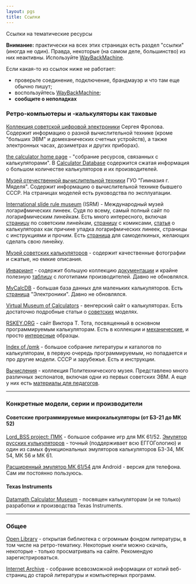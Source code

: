 ```yaml
---
layout: pgs
title: Ссылки
---
```

Ссылки на тематические ресурсы

**Внимание:** практически на всех этих страницах есть раздел "ссылки" (иногда не один). Правда, некоторые (на самом деле, большинство) из них неактивны. Используйте [WayBackMachine](http://web.archive.org/).

Если какая-то из ссылок ниже не работает:
- проверьте соединение, подключение, брандмауэр и что там еще обычно пишут;
- воспользуйтесь [WayBackMachine](http://web.archive.org/);
- **сообщите о неполадках**



### Ретро-компьютеры и -калькуляторы как таковые

[Коллекция советской цифровой электроники](http://www.leningrad.su/museum/main.php?lang=1) Сергея Фролова. Содержит информацию о разной вычислительной технике (кроме "больших ЭВМ" и домеханических счетных устройств), а также электронных часах, дозиметрах и других приборах).

[the calculator home page](https://www.calculator.org/) - "собрание ресурсов, связанных с калькуляторами". В [Calculator Database](https://www.calculator.org/ManufacturerList.html) содержится сжатая информация о большом количестве калькуляторов и их производителей.

[Музей отечественной вычислительной техники](http://myadel-gimnaz.by/museum) ГУО "Гимназия г. Мяделя". Содержит информацию о вычислительной технике бывшего СССР. На страницах моделей есть руководства по эксплуатации.

[International slide rule museum](https://sliderulemuseum.com) (ISRM) - Международный музей логарифмических линеек. Судя по всему, самый полный сайт по логарифмическим линейкам. Есть много интересного, включая [страницу](https://sliderulemuseum.com/Soviet.shtml) по советским линейкам, [страницу](https://sliderulemuseum.com/Comics.shtml) с комиксами, [статья](https://sliderulemuseum.com/Calculators.shtml) о калькуляторах как причине упадка логарифмических линеек, страницы с инструкциями и прочим. Есть [страница](https://sliderulemuseum.com/SR_Scales.shtml) для самоделкиных, желающих сделать свою линейку. 

[Музей советских калькуляторов](https://elektronika.su/) - содержит качественные фотографии и сжатые, но емкие описания.

[Инвариант](https://electronika-5.ru/) - содержит большую коллекцию [документации](https://electronika-5.ru/calc/index.php?page=doc_calc) и крайне полезную [таблицу](https://electronika-5.ru/calc/index.php?page=factories) с логотипами производителей. Давно не обновлялся.

[MyCalcDB](http://mycalcdb.free.fr/) - большая база данных для маленьких калькуляторов. Есть [страница](http://mycalcdb.free.fr/main.php?l=0&b=140) "Электроники". Давно не обновлялся.

[Virtual Museum of Calculators](http://www.arithmomuseum.com/?&lang=en) - венгерский сайт о калькуляторах. Есть достаточно подробные статьи о [советских](http://www.arithmomuseum.com/album.php?ao=17&lang=en) моделях.

[RSKEY.ORG](https://www.rskey.org/CMS/) - сайт Виктора Т. Тота, посвященный в основном программируемым калькуляторам. Есть в коллекции и [механические](https://www.rskey.org/CMS/exhibit-hall?view=article&id=113), и просто [интересные](https://www.rskey.org/CMS/exhibit-hall?view=article&id=114) образцы.

[Index of /pmk](http://arbinada.ddns.net/pmk/) - большое собрание литературы и каталогов по калькуляторам, в первую очередь программируемым, но попадается и про другие модели. СССР и зарубежье. Есть и инструкции.

[Вычисления](https://polymus.ru/collection/category/vychisleniya?group=vychisleniya) - коллекция Политехнического музея. Представлено много различных экспонатов, включая одни из первых советских ЭВМ. А еще у них есть [материалы для педагогов](https://polymus.ru/media/detail/ot-vychislitelnoy-mashiny-k-personalnomu-kompyuteru-i-iskusstvennomu-intellektu).



---

### Конкретные модели, серии и производители

#### Советские программируемые микрокалькуляторы (от Б3-21 до МК 52)

[Lord_BSS project: ПМК](https://lordbss.narod.ru/pmk.html) - большое собрание игр для МК 61/52.
[Эмулятор русских кулькуляторов](https://mk-61.moy.su/emulator.html) - точный (поддерживает всю ЕГГОГологию) и один из самых функциональных эмуляторов калькуляторов Б3-34, МК 54, МК 56 и МК 61.

[Расширенный эмулятор МК 61/54](https://play.google.com/store/apps/details?id=com.cax.pmk.ext&hl=ru) для Android - версия для телефона. Сам им постоянно пользуюсь.

#### Texas Instruments

[Datamath Calculator Museum](http://www.datamath.org/) - посвящен калькуляторам (и не только) разработки и производства Texas Instruments. 

---


### Общее

[Open Library](https://openlibrary.org/) - открытая библиотека с огромным фондом литературы, в том числе на ретро-тематику. Некоторые книги можно скачать, некоторые - только просматривать на сайте. Рекомендую зарегистрироваться.

[Internet Archive](https://archive.org/) - собрание всевозможной информации от копий веб-страниц до старой литературы и компьютерных программ.


